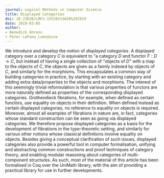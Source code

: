 ```yaml
---
journal: Logical Methods in Computer Science
title: Displayed Categories
doi: 10.23638/LMCS-15%281%3A20%292019
date: 2019-03-05
author:
- Benedick Ahrens
- Peter LeFanu Lumsdaine
---
```


We introduce and develop the notion of *displayed categories*.   A displayed category over a category $C$ is equivalent to "a category $D$ and functor $F : D \to C$, but instead of having a single collection of "objects of $D$" with a map to the objects of $C$, the objects are given as a family indexed by objects of $C$, and similarly for the morphisms. This encapsulates a common way of building categories in practice, by starting with an existing category and adding extra data\/properties to the objects and morphisms.   The interest of this seemingly trivial reformulation is that various properties of functors are more naturally defined as properties of the corresponding displayed categories. Grothendieck fibrations, for example, when defined as certain functors, use equality on objects in their definition. When defined instead as certain displayed categories, no reference to equality on objects is required. Moreover, almost all examples of fibrations in nature are, in fact, categories whose standard construction can be seen as going via displayed categories.   We therefore propose displayed categories as a basis for the development of fibrations in the type-theoretic setting, and similarly for various other notions whose classical definitions involve equality on objects.   Besides giving a conceptual clarification of such issues, displayed categories also provide a powerful tool in computer formalisation, unifying and abstracting common constructions and proof techniques of category theory, and enabling modular reasoning about categories of multi-component structures. As such, most of the material of this article has been formalised in Coq over the UniMath library, with the aim of providing a practical library for use in further developments.
